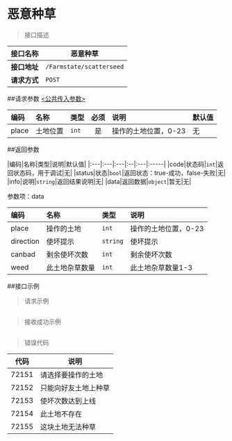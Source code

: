 # 恶意种草

>接口描述

| 接口名称 | 恶意种草 |
|----------|--------|
|**接口地址**|```/Farmstate/scatterseed```|
|**请求方式**|```POST```|

##请求参数
[<公共传入参数>](../README.md)  

|编码|名称|类型|必须|说明|默认值|
|:---|:---|:---|:--:|:---|:-----|
|place|土地位置|```int```|是|操作的土地位置，0-23|无|

##返回参数

|编码|名称|类型|说明|默认值|
|:---|:---|:---|:--|:---|:-----|
|code|状态码|```int```|返回状态码，用于调试|无|
|status|状态|```bool```|返回状态：true-成功，false-失败|无|
|info|说明|```string```|返回结果说明|无|
|data|返回数据|```object```|暂无|无|

参数项：data

|编码 |名称|类型|说明|
|:----|:---|:---|:---|
|place|操作的土地|```int```|操作的土地位置，0-23|
|direction|使坏提示|```string```|使坏提示|
|canbad|剩余使坏次数|```int```|剩余使坏次数|
|weed|此土地杂草数量|```int```|此土地杂草数量1-3|


##接口示例

>请求示例

```

```

>接收成功示例

```

```

>错误代码

|代码|说明|
|----|----|
|72151|请选择要操作的土地|
|72152|只能向好友土地上种草|
|72153|使坏次数达到上线|
|72154|此土地不存在|
|72155|这块土地无法种草|